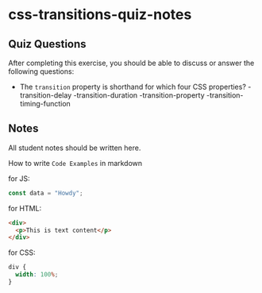 # css-transitions-quiz-notes

## Quiz Questions

After completing this exercise, you should be able to discuss or answer the following questions:

- The `transition` property is shorthand for which four CSS properties?
-transition-delay
-transition-duration
-transition-property
-transition-timing-function

## Notes

All student notes should be written here.


How to write `Code Examples` in markdown

for JS:

```javascript
const data = "Howdy";
```

for HTML:

```html
<div>
  <p>This is text content</p>
</div>
```

for CSS:

```css
div {
  width: 100%;
}
```
